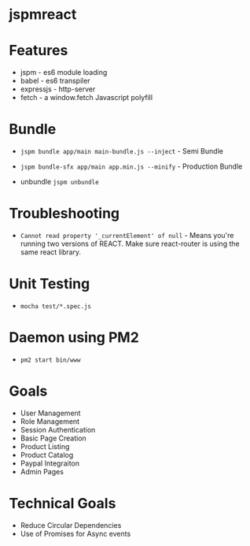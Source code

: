 # jspmreact

# Features
- jspm - es6 module loading
- babel - es6 transpiler
- expressjs - http-server
- fetch - a window.fetch Javascript polyfill

# Bundle
- `jspm bundle app/main main-bundle.js --inject` - Semi Bundle
- `jspm bundle-sfx app/main app.min.js --minify` - Production Bundle

- unbundle `jspm unbundle`

# Troubleshooting
- `Cannot read property '_currentElement' of null` - Means you're running two versions of REACT.
Make sure react-router is using the same react library.

# Unit Testing
- `mocha test/*.spec.js`

# Daemon using PM2
- `pm2 start bin/www`

# Goals
- User Management
- Role Management
- Session Authentication
- Basic Page Creation
- Product Listing
- Product Catalog
- Paypal Integraiton
- Admin Pages

# Technical Goals
- Reduce Circular Dependencies
- Use of Promises for Async events